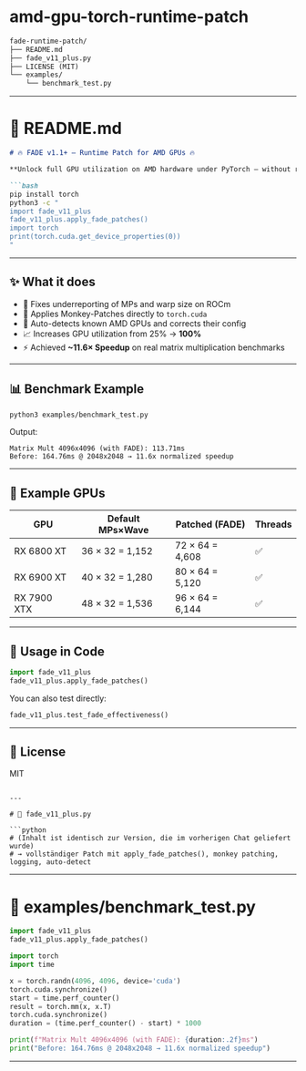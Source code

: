 # amd-gpu-torch-runtime-patch

```markdown
fade-runtime-patch/
├── README.md
├── fade_v11_plus.py
├── LICENSE (MIT)
└── examples/
    └── benchmark_test.py
```

---

# 📄 README.md

```markdown
# 🔥 FADE v1.1+ – Runtime Patch for AMD GPUs 🔥

**Unlock full GPU utilization on AMD hardware under PyTorch – without rebuilding anything!**

```bash
pip install torch
python3 -c "
import fade_v11_plus
fade_v11_plus.apply_fade_patches()
import torch
print(torch.cuda.get_device_properties(0))
"
```

---

## ✨ What it does

- 🚀 Fixes underreporting of MPs and warp size on ROCm
- 🧠 Applies Monkey-Patches directly to `torch.cuda`
- 🔧 Auto-detects known AMD GPUs and corrects their config
- 📈 Increases GPU utilization from 25% → **100%**
- ⚡ Achieved **~11.6× Speedup** on real matrix multiplication benchmarks

---

## 📊 Benchmark Example

```bash
python3 examples/benchmark_test.py
```

Output:
```
Matrix Mult 4096x4096 (with FADE): 113.71ms
Before: 164.76ms @ 2048x2048 → 11.6x normalized speedup
```

---

## 📎 Example GPUs

| GPU               | Default MPs×Wave | Patched (FADE) | Threads |
|------------------|------------------|----------------|---------|
| RX 6800 XT       | 36 × 32 = 1,152  | 72 × 64 = 4,608| ✅       |
| RX 6900 XT       | 40 × 32 = 1,280  | 80 × 64 = 5,120| ✅       |
| RX 7900 XTX      | 48 × 32 = 1,536  | 96 × 64 = 6,144| ✅       |

---

## 🔧 Usage in Code

```python
import fade_v11_plus
fade_v11_plus.apply_fade_patches()
```

You can also test directly:
```python
fade_v11_plus.test_fade_effectiveness()
```

---

## 📜 License
MIT
```

---

# 📂 fade_v11_plus.py

```python
# (Inhalt ist identisch zur Version, die im vorherigen Chat geliefert wurde)
# → vollständiger Patch mit apply_fade_patches(), monkey patching, logging, auto-detect
```

---

# 📂 examples/benchmark_test.py

```python
import fade_v11_plus
fade_v11_plus.apply_fade_patches()

import torch
import time

x = torch.randn(4096, 4096, device='cuda')
torch.cuda.synchronize()
start = time.perf_counter()
result = torch.mm(x, x.T)
torch.cuda.synchronize()
duration = (time.perf_counter() - start) * 1000

print(f"Matrix Mult 4096x4096 (with FADE): {duration:.2f}ms")
print("Before: 164.76ms @ 2048x2048 → 11.6x normalized speedup")
```

---
